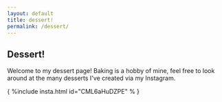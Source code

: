 ```yaml
---
layout: default
title: dessert!
permalink: /dessert/
---
```

## Dessert!

Welcome to my dessert page! 
Baking is a hobby of mine, feel free to look around at the many desserts I've created via my Instagram. 

{ %include insta.html id="CML6aHuDZPE" % }
